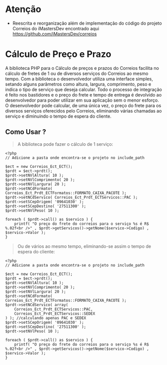 Atenção
========================
* Reescrita e reorganização além de implementação do código do projeto Correios do iMastersDev encontrado aqui https://github.com/iMastersDev/correios


Cálculo de Preço e Prazo
========================

A biblioteca PHP para o Cálculo de preços e prazos do Correios facilita no cálculo de fretes de 1 ou de diversos serviços do Correios ao mesmo tempo.
Com a biblioteca o desenvolvedor utiliza uma interface simples, setando alguns parâmetros como altura, largura, comprimento, peso e indica o tipo de serviço que deseja calcular.
Todo o processo de integração é feito nos bastidores e o preço do frete e tempo de entrega é devolvido ao desenvolvedor para poder utilizar em sua aplicação sem o menor esforço.
O desenvolvedor pode calcular, de uma única vez, o preço do frete para os diversos serviços oferecidos pelo Correios, eliminando várias chamadas ao serviço e diminuindo o tempo de espera do cliente.

Como Usar ?
-----------

> A biblioteca pode fazer o cálculo de 1 serviço:

	<?php
	// Adicione a pasta onde encontra-se o projeto no include_path
	
	$ect = new Correios_Ect_ECT();
	$prdt = $ect->prdt();
	$prdt->setNVlAltura( 10 );
	$prdt->setNVlComprimento( 20 );
	$prdt->setNVlLargura( 20 );
	$prdt->setNCdFormato( Correios_Ect_Prdt_ECTFormatos::FORMATO_CAIXA_PACOTE );
	$prdt->setNCdServico( Correios_Ect_Prdt_ECTServicos::PAC );
	$prdt->setSCepOrigem( '09641030' );
	$prdt->setSCepDestino( '27511300' );
	$prdt->setNVlPeso( 10 );

	foreach ( $prdt->call() as $servico ) {
		printf( "O preço do frete do correios para o serviço %s é R$ %.02f<br />" , $prdt->getServicos()->getNome($servico->Codigo) , $servico->Valor );
	}

> Ou de vários ao mesmo tempo, eliminando-se assim o tempo de espera do cliente:
	
	<?php
	// Adicione a pasta onde encontra-se o projeto no include_path
	
	$ect = new Correios_Ect_ECT();
	$prdt = $ect->prdt();
	$prdt->setNVlAltura( 10 );
	$prdt->setNVlComprimento( 20 );
	$prdt->setNVlLargura( 20 );
	$prdt->setNCdFormato( Correios_Ect_Prdt_ECTFormatos::FORMATO_CAIXA_PACOTE );
	$prdt->setNCdServico( array(
        Correios_Ect_Prdt_ECTServicos::PAC,
        Correios_Ect_Prdt_ECTServicos::SEDEX
    ) ); //calculando apenas PAC e SEDEX
	$prdt->setSCepOrigem( '09641030' );
	$prdt->setSCepDestino( '27511300' );
	$prdt->setNVlPeso( 10 );

	foreach ( $prdt->call() as $servico ) {
		printf( "O preço do frete do correios para o serviço %s é R$ %.02f<br />" , $prdt->getServicos()->getNome($servico->Codigo) , $servico->Valor );
	}
